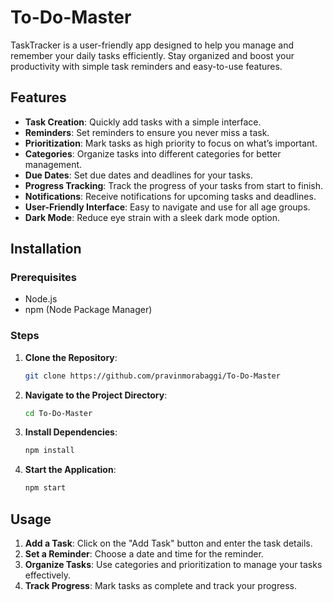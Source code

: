 # To-Do-Master
TaskTracker is a user-friendly app designed to help you manage and remember your daily tasks efficiently. Stay organized and boost your productivity with simple task reminders and easy-to-use features.
## Features

- **Task Creation**: Quickly add tasks with a simple interface.
- **Reminders**: Set reminders to ensure you never miss a task.
- **Prioritization**: Mark tasks as high priority to focus on what’s important.
- **Categories**: Organize tasks into different categories for better management.
- **Due Dates**: Set due dates and deadlines for your tasks.
- **Progress Tracking**: Track the progress of your tasks from start to finish.
- **Notifications**: Receive notifications for upcoming tasks and deadlines.
- **User-Friendly Interface**: Easy to navigate and use for all age groups.
- **Dark Mode**: Reduce eye strain with a sleek dark mode option.

## Installation

### Prerequisites

- Node.js
- npm (Node Package Manager)

### Steps

1. **Clone the Repository**:
   ```bash
   git clone https://github.com/pravinmorabaggi/To-Do-Master
   ```
2. **Navigate to the Project Directory**:
   ```bash
   cd To-Do-Master
   ```
3. **Install Dependencies**:
   ```bash
   npm install
   ```
4. **Start the Application**:
   ```bash
   npm start
   ```

## Usage

1. **Add a Task**: Click on the "Add Task" button and enter the task details.
2. **Set a Reminder**: Choose a date and time for the reminder.
3. **Organize Tasks**: Use categories and prioritization to manage your tasks effectively.
4. **Track Progress**: Mark tasks as complete and track your progress.
